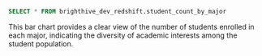 ```sql student_count_by_major
SELECT * FROM brighthive_dev_redshift.student_count_by_major
```

<BarChart
    data={student_count_by_major}
    x=major
    y=student_count
    labels=true
    title="Student Enrollment by Major"
/>

This bar chart provides a clear view of the number of students enrolled in each major, indicating the diversity of academic interests among the student population.